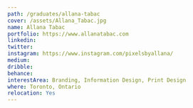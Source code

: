 ```yaml
---
path: /graduates/allana-tabac
cover: /assets/Allana_Tabac.jpg
name: Allana Tabac
portfolio: https://www.allanatabac.com
linkedin:
twitter:
instagram: https://www.instagram.com/pixelsbyallana/
medium:
dribble:
behance:
interestArea: Branding, Information Design, Print Design
where: Toronto, Ontario
relocation: Yes
---
```

